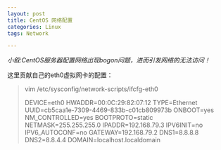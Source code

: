 ```yaml
---
layout: post
title: CentOS 网络配置
categories: Linux
tags: Network

---
```


*小叙:CentOS服务器配置网络出现bogon问题，进而引发网络的无法访问！*

这里贡献自己的eth0虚拟网卡的配置：

>	vim /etc/sysconfig/network-scripts/ifcfg-eth0
>
>	DEVICE=eth0
	HWADDR=00:0C:29:82:07:12
	TYPE=Ethernet
	UUID=cb5caa1e-7309-4469-833b-c01cb809973b
	ONBOOT=yes
	NM_CONTROLLED=yes
	BOOTPROTO=static
	NETMASK=255.255.255.0
	IPADDR=192.168.79.3
	IPV6INIT=no
	IPV6_AUTOCONF=no
	GATEWAY=192.168.79.2
	DNS1=8.8.8.8
	DNS2=8.8.4.4
	DOMAIN=localhost.localdomain
